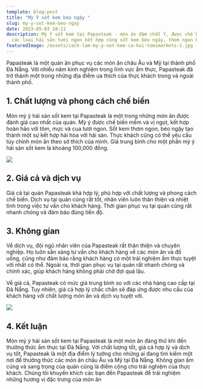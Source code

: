 ```yaml
---
template: blog-post
title: "Mỳ Ý sốt kem béo ngậy "
slug: my-y-sot-kem-beo-ngay
date: 2023-05-03 10:11
description: Mỳ Ý sốt kem tại Papasteak - món ăn đậm chất Ý, được chế biến từ
  các loại hải sản tươi ngon kết hợp cùng sốt kem béo ngậy, thơm ngon hấp dẫn.
featuredImage: /assets/cach-lam-my-y-sot-kem-ca-hoi-tomimarkets-1.jpg
---
```

Papasteak là một quán ăn phục vụ các món ăn châu Âu và Mỹ tại thành phố Đà Nẵng. Với nhiều năm kinh nghiệm trong lĩnh vực ẩm thực, Papasteak đã trở thành một trong những địa điểm ưa thích của thực khách trong và ngoài thành phố.

## 1﻿. Chất lượng và phong cách chế biến

Món mỳ ý hải sản sốt kem tại Papasteak là một trong những món ăn được đánh giá cao nhất của quán. Mỳ ý được chế biến mềm và vị ngọt, kết hợp hoàn hảo với tôm, mực và cua tươi ngon. Sốt kem thơm ngon, béo ngậy tạo thành một sự kết hợp hài hòa với hải sản. Thực khách cũng có thể yêu cầu tùy chỉnh món ăn theo sở thích của mình. Giá trung bình cho một phần mỳ ý hải sản sốt kem là khoảng 100,000 đồng.

![](/assets/cach-lam-my-y-sot-kem-hai-san-5.jpg)

## 2﻿. Giá cả và dịch vụ

Giá cả tại quán Papasteak khá hợp lý, phù hợp với chất lượng và phong cách chế biến. Dịch vụ tại quán cũng rất tốt, nhân viên luôn thân thiện và nhiệt tình trong việc tư vấn cho khách hàng. Thời gian phục vụ tại quán cũng rất nhanh chóng và đảm bảo đúng tiến độ.

## 3﻿. Không gian

Về dịch vụ, đội ngũ nhân viên của Papasteak rất thân thiện và chuyên nghiệp. Họ luôn sẵn sàng tư vấn cho khách hàng về các món ăn và đồ uống, cũng như đảm bảo rằng khách hàng có một trải nghiệm ẩm thực tuyệt vời nhất có thể. Ngoài ra, thời gian phục vụ tại quán rất nhanh chóng và chính xác, giúp khách hàng không phải chờ đợi quá lâu.

Về giá cả, Papasteak có mức giá trung bình so với các nhà hàng cao cấp tại Đà Nẵng. Tuy nhiên, giá cả hợp lý chắc chắn sẽ đáp ứng được nhu cầu của khách hàng với chất lượng món ăn và dịch vụ tuyệt vời.

![](/assets/getlstd-property-photo.jpg)

## 4﻿. Kết luận

Món mỳ ý hải sản sốt kem tại Papasteak là một món ăn đáng thử khi đến thưởng thức ẩm thực tại Đà Nẵng. Với chất lượng tốt, giá cả hợp lý và dịch vụ tốt, Papasteak là một địa điểm lý tưởng cho những ai đang tìm kiếm một nơi để thưởng thức các món ăn châu Âu và Mỹ tại Đà Nẵng. Không gian ấm cúng và sang trọng của quán cũng là điểm cộng cho trải nghiệm của thực khách. Chúng tôi khuyến khích các bạn đến Papasteak để trải nghiệm những hương vị đặc trưng của món ăn